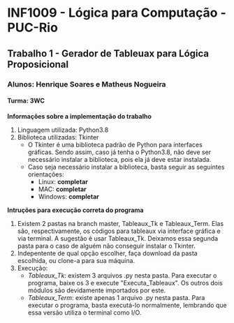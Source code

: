 # INF1009 - Lógica para Computação - PUC-Rio
## Trabalho 1 - Gerador de Tableuax para Lógica Proposicional
### Alunos: Henrique Soares e Matheus Nogueira
#### Turma: 3WC

**Informações sobre a implementação do trabalho**
1. Linguagem utilizada: Python3.8
2. Biblioteca utilizadas: Tkinter
   - O Tkinter é uma biblioteca padrão de Python para interfaces gráficas. Sendo assim, caso já tenha o Python3.8, não deve ser necessário instalar a biblioteca, pois ela já deve estar instalada. 
   - Caso seja necessário instalar a biblioteca, basta seguir as seguintes orientações:
     - Linux: **completar**
     - MAC: **completar**
     - Windows: **completar**

**Intruções para execução correta do programa**
1. Existem 2 pastas na branch master, Tableaux_Tk e Tableaux_Term. Elas são, respectivamente, os códigos para tableaux via interface gráfica e via terminal. A sugestão é usar Tableaux_Tk. Deixamos essa segunda pasta para o caso de alguém não conseguir instalar o Tkinter.
2. Indepentente de qual opção escolher, faça download da pasta escolhida, ou clone-a para sua máquina.
3. Execução:
   - *Tableaux_Tk*: existem 3 arquivos .py nesta pasta. Para executar o programa, baixe os 3 e execute "Executa_Tableaux". Os outros dois módulos são devidamente importados por este.
   - *Tableaux_Term*: existe apenas 1 arquivo .py nesta pasta. Para executar o programa, basta executá-lo normalmente, lembrando que essa versão utiliza o terminal como I/O.
